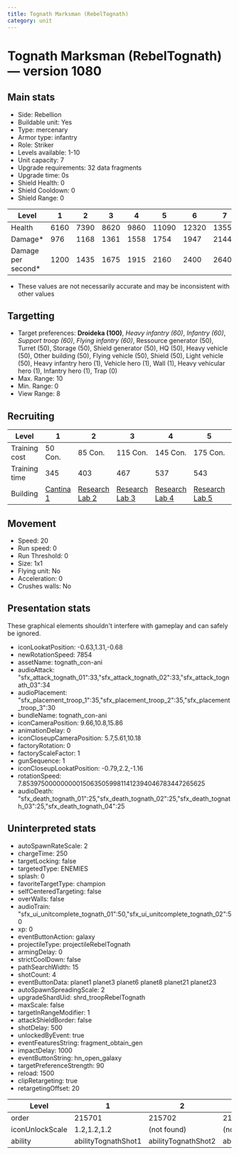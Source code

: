 ```yaml
---
title: Tognath Marksman (RebelTognath)
category: unit
---
```


# Tognath Marksman (RebelTognath) — version 1080

## Main stats

  * Side: Rebellion
  * Buildable unit: Yes
  * Type: mercenary
  * Armor type: infantry
  * Role: Striker
  * Levels available: 1-10
  * Unit capacity: 7
  * Upgrade requirements: 32 data fragments
  * Upgrade time: 0s
  * Shield Health: 0
  * Shield Cooldown: 0
  * Shield Range: 0

|Level             |1   |2   |3   |4   |5    |6    |7    |8    |9    |10   |
|------------------|----|----|----|----|-----|-----|-----|-----|-----|-----|
|Health            |6160|7390|8620|9860|11090|12320|13550|14780|16020|18480|
|Damage*           |976 |1168|1361|1558|1754 |1947 |2144 |2336 |2529 |2918 |
|Damage per second*|1200|1435|1675|1915|2160 |2400 |2640 |2875 |3115 |3590 |

* These values are not necessarily accurate and may be inconsistent with other values

## Targetting

  * Target preferences: **Droideka (100)**, _Heavy infantry (60)_, _Infantry (60)_, _Support troop (60)_, _Flying infantry (60)_, Ressource generator (50), Turret (50), Storage (50), Shield generator (50), HQ (50), Heavy vehicle (50), Other building (50), Flying vehicle (50), Shield (50), Light vehicle (50), Heavy infantry hero (1), Vehicle hero (1), Wall (1), Heavy vehicular hero (1), Infantry hero (1), Trap (0)
  * Max. Range: 10
  * Min. Range: 0
  * View Range: 8

## Recruiting

|Level        |1                                       |2                                     |3                                     |4                                     |5                                     |6                                     |7                                     |8                                     |9                                     |10                                     |
|-------------|----------------------------------------|--------------------------------------|--------------------------------------|--------------------------------------|--------------------------------------|--------------------------------------|--------------------------------------|--------------------------------------|--------------------------------------|---------------------------------------|
|Training cost|50 Con.                                 |85 Con.                               |115 Con.                              |145 Con.                              |175 Con.                              |205 Con.                              |235 Con.                              |265 Con.                              |295 Con.                              |325 Con.                               |
|Training time|345                                     |403                                   |467                                   |537                                   |543                                   |549                                   |555                                   |561                                   |567                                   |573                                    |
|Building     |[Cantina 1](rebelContrabandCantina.html)|[Research Lab 2](rebelOffenseLab.html)|[Research Lab 3](rebelOffenseLab.html)|[Research Lab 4](rebelOffenseLab.html)|[Research Lab 5](rebelOffenseLab.html)|[Research Lab 6](rebelOffenseLab.html)|[Research Lab 7](rebelOffenseLab.html)|[Research Lab 8](rebelOffenseLab.html)|[Research Lab 9](rebelOffenseLab.html)|[Research Lab 10](rebelOffenseLab.html)|

## Movement

  * Speed: 20
  * Run speed: 0
  * Run Threshold: 0
  * Size: 1x1
  * Flying unit: No
  * Acceleration: 0
  * Crushes walls: No

## Presentation stats

These graphical elements shouldn't interfere with gameplay and can safely be ignored.

  * iconLookatPosition: -0.63,1.31,-0.68
  * newRotationSpeed: 7854
  * assetName: tognath_con-ani
  * audioAttack: "sfx_attack_tognath_01":33,"sfx_attack_tognath_02":33,"sfx_attack_tognath_03":34
  * audioPlacement: "sfx_placement_troop_1":35,"sfx_placement_troop_2":35,"sfx_placement_troop_3":30
  * bundleName: tognath_con-ani
  * iconCameraPosition: 9.66,10.8,15.86
  * animationDelay: 0
  * iconCloseupCameraPosition: 5.7,5.61,10.18
  * factoryRotation: 0
  * factoryScaleFactor: 1
  * gunSequence: 1
  * iconCloseupLookatPosition: -0.79,2.2,-1.16
  * rotationSpeed: 7.8539750000000001506350599811412394046783447265625
  * audioDeath: "sfx_death_tognath_01":25,"sfx_death_tognath_02":25,"sfx_death_tognath_03":25,"sfx_death_tognath_04":25

## Uninterpreted stats

  * autoSpawnRateScale: 2
  * chargeTime: 250
  * targetLocking: false
  * targetedType: ENEMIES
  * splash: 0
  * favoriteTargetType: champion
  * selfCenteredTargeting: false
  * overWalls: false
  * audioTrain: "sfx_ui_unitcomplete_tognath_01":50,"sfx_ui_unitcomplete_tognath_02":50
  * xp: 0
  * eventButtonAction: galaxy
  * projectileType: projectileRebelTognath
  * armingDelay: 0
  * strictCoolDown: false
  * pathSearchWidth: 15
  * shotCount: 4
  * eventButtonData: planet1 planet3 planet6 planet8 planet21 planet23
  * autoSpawnSpreadingScale: 2
  * upgradeShardUid: shrd_troopRebelTognath
  * maxScale: false
  * targetInRangeModifier: 1
  * attackShieldBorder: false
  * shotDelay: 500
  * unlockedByEvent: true
  * eventFeaturesString: fragment_obtain_gen
  * impactDelay: 1000
  * eventButtonString: hn_open_galaxy
  * targetPreferenceStrength: 90
  * reload: 1500
  * clipRetargeting: true
  * retargetingOffset: 20

|Level          |1                  |2                  |3                  |4                  |5                  |6                  |7                  |8                  |9                  |10                  |
|---------------|-------------------|-------------------|-------------------|-------------------|-------------------|-------------------|-------------------|-------------------|-------------------|--------------------|
|order          |215701             |215702             |215703             |215704             |215705             |215706             |215707             |215708             |215709             |215710              |
|iconUnlockScale|1.2,1.2,1.2        |(not found)        |(not found)        |(not found)        |(not found)        |(not found)        |(not found)        |(not found)        |(not found)        |(not found)         |
|ability        |abilityTognathShot1|abilityTognathShot2|abilityTognathShot3|abilityTognathShot4|abilityTognathShot5|abilityTognathShot6|abilityTognathShot7|abilityTognathShot8|abilityTognathShot9|abilityTognathShot10|

